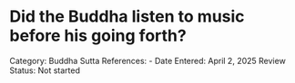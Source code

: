 # Did the Buddha listen to music before his going forth?

Category: Buddha
Sutta References: -
Date Entered: April 2, 2025
Review Status: Not started